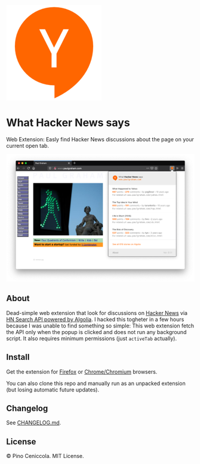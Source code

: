 ![What Hacker News says](assets/icon-256.png)
# What Hacker News says
Web Extension: Easly find Hacker News discussions about the page on your current open tab.

![Screenshot](assets/screenshot.png)

## About
Dead-simple web extension that look for discussions on [Hacker News](https://news.ycombinator.com/news) via [HN Search API powered by Algolia](https://hn.algolia.com/api). I hacked this togheter in a few hours because I was unable to find something so simple: This web extension fetch the API only when the popup is clicked and does not run any background script. It also requires minimum permissions (just `activeTab` actually).

## Install
Get the extension for [Firefox](https://addons.mozilla.org/en-US/firefox/addon/what-hacker-news-says/) or [Chrome/Chromium](https://chrome.google.com/webstore/detail/what-hacker-news-says/khgegkjchclhgpglloficdmdannlpmoi) browsers.

You can also clone this repo and manually run as an unpacked extension (but losing automatic future updates).

## Changelog
See [CHANGELOG.md](CHANGELOG.md).

## License
© Pino Ceniccola. MIT License.

